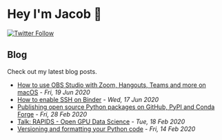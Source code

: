 # Hey I'm Jacob 👋
[![Twitter Follow](https://img.shields.io/twitter/follow/_jacobtomlinson?style=social)](https://twitter.com/_jacobtomlinson)

## Blog

Check out my latest blog posts.

- [How to use OBS Studio with Zoom, Hangouts, Teams and more on macOS](https://jacobtomlinson.dev/posts/2020/how-to-use-obs-studio-with-zoom-hangouts-teams-and-more-on-macos/) - *Fri, 19 Jun 2020*
- [How to enable SSH on Binder](https://jacobtomlinson.dev/posts/2020/how-to-enable-ssh-on-binder/) - *Wed, 17 Jun 2020*
- [Publishing open source Python packages on GitHub, PyPI and Conda Forge](https://jacobtomlinson.dev/posts/2020/publishing-open-source-python-packages-on-github-pypi-and-conda-forge/) - *Fri, 28 Feb 2020*
- [Talk: RAPIDS - Open GPU Data Science](https://jacobtomlinson.dev/posts/2020/talk-rapids-open-gpu-data-science/) - *Tue, 18 Feb 2020*
- [Versioning and formatting your Python code](https://jacobtomlinson.dev/posts/2020/versioning-and-formatting-your-python-code/) - *Fri, 14 Feb 2020*

